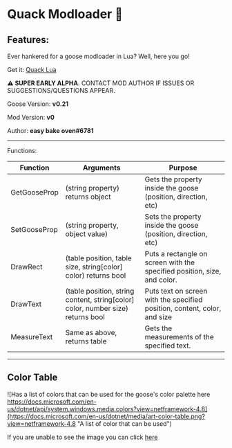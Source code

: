 # Quack Modloader 🦆

## Features:

Ever hankered for a goose modloader in Lua? Well, here you go!

Get it: [Quack Lua](https://github.com/DesktopGooseUnofficial/ResourceHub/releases/download/quack-v0/QUACK_LUA.zip)

**⚠ SUPER EARLY ALPHA**. CONTACT MOD AUTHOR IF ISSUES OR SUGGESTIONS/QUESTIONS APPEAR.

Goose Version: **v0.21**

Mod Version: **v0**

Author: **easy bake oven#6781**

---
Functions:

| Function     | Arguments                                                                       | Purpose                                                                   |
|--------------|---------------------------------------------------------------------------------|---------------------------------------------------------------------------|
| GetGooseProp | (string property) returns object                                                       | Gets the property inside the goose (position, direction, etc)             |
| SetGooseProp | (string property, object value)                                                 | Sets the property inside the goose (position, direction, etc)             |
| DrawRect     | (table position, table size, string[color] color) returns bool                  | Puts a rectangle on screen with the specified position, size, and color.  |
| DrawText     | (table position, string content, string[color] color, number size) returns bool | Puts text on screen with the specified position, content, color, and size |
| MeasureText  | Same as above, returns table                                                    | Gets the measurements of the specified text.                              |

---

## Color Table

![Has a list of colors that can be used for the goose's color palette here https://docs.microsoft.com/en-us/dotnet/api/system.windows.media.colors?view=netframework-4.8](https://docs.microsoft.com/en-us/dotnet/media/art-color-table.png?view=netframework-4.8 "A  list of color that can be used")

If you are unable to see the image you can click [here](https://docs.microsoft.com/en-us/dotnet/api/system.windows.media.colors?view=netframework-4.8)
